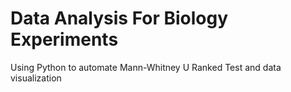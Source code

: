 # Data Analysis For Biology Experiments
Using Python to automate Mann-Whitney U Ranked Test and data visualization
